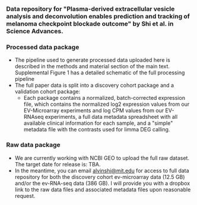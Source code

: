 ### Data repository for "Plasma-derived extracellular vesicle analysis and deconvolution enables prediction and tracking of melanoma checkpoint blockade outcome" by Shi et al. in Science Advances. ###

### Processed data package ###

* The pipeline used to generate processed data uploaded here is described in the methods and material section of the main text. Supplemental Figure 1 has a detailed schematic of the full processing pipeline 
* The full paper data is split into a discovery cohort package and a validation cohort package:
    * Each package contains a normalized, batch-corrected expression file, which contains the normalized log2 expression values from our EV-Microarray experiments and log CPM values from our EV-RNAseq experiments, a full data metadata spreadsheet with all available clinical information for each sample, and a "simple" metadata file with the contrasts used for limma DEG calling. 

### Raw data package ###

* We are currently working with NCBI GEO to upload the full raw dataset. The target date for release is: TBA. 
* In the meantime, you can email alvinshi@mit.edu for access to full data repository for both the discovery cohort ev-microarray data (12.5 GB) and/or the ev-RNA-seq data (386 GB). I will provide you with a dropbox link to the raw data files and associated metadata files upon reasonable request.